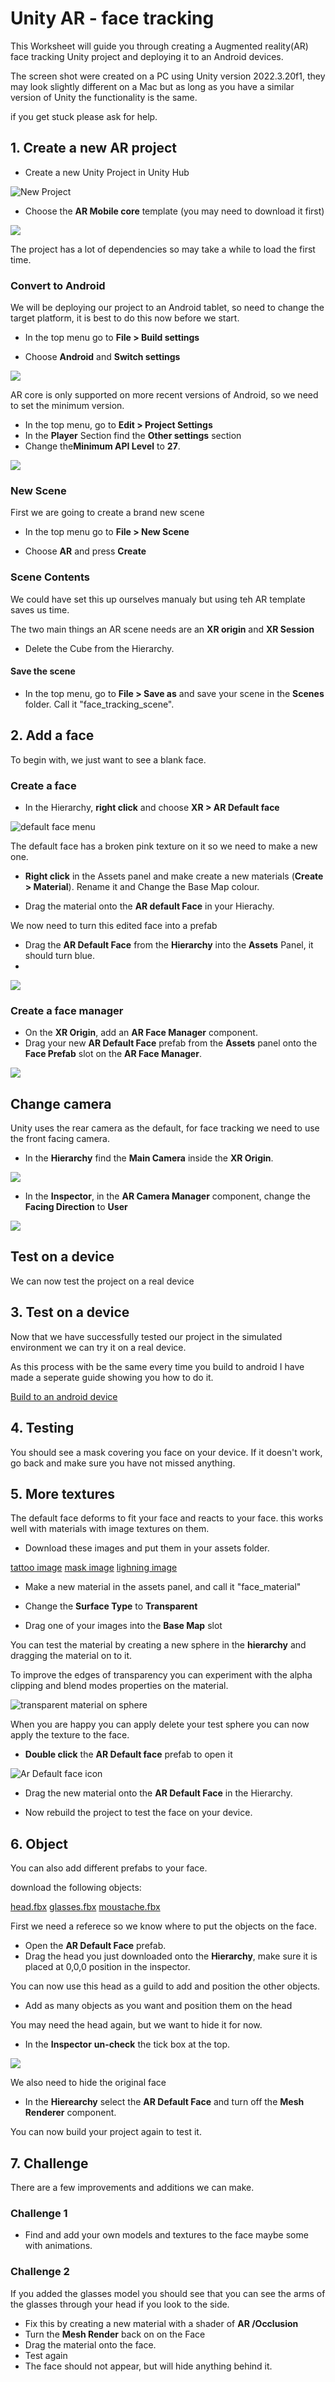 # Unity AR - face tracking

This Worksheet will guide you through creating a Augmented reality(AR) face tracking Unity project and deploying it to an Android devices.

The screen shot were created on a PC using Unity version 2022.3.20f1, they may look slightly different on a Mac but as long as you have a similar version of Unity the functionality is the same.

if you get stuck please ask for help.

## 1. Create a new AR project

- Create a new Unity Project in Unity Hub

![New Project](ar/images/new_project.png)


- Choose the **AR Mobile core** template (you may need to download it first)

![](images/new_project_settings.png)

The project has a lot of dependencies so may take a while to load the first time.

### Convert to Android

We will be deploying our project to an Android tablet, so need to change the target platform, it is best to do this now before we start.

- In the top menu go to **File > Build settings**

- Choose **Android** and **Switch settings**

![](images/switch_platform.png)

AR core is only supported on more recent versions of Android, so we need to set the minimum version.

- In the top menu, go to  **Edit > Project Settings**
- In the **Player** Section find the **Other settings** section
- Change the**Minimum API Level** to **27**.


![](images/minimum_api.png)

### New Scene

First we are going to create a brand new scene

- In the top menu go to **File > New Scene**

- Choose **AR** and press **Create**

### Scene Contents

We could have set this up ourselves manualy but using teh AR template saves us time.

The two main things an AR scene needs are an **XR origin** and **XR Session**

- Delete the Cube from the Hierarchy.

#### Save the scene

- In the top menu, go to **File > Save as** and save your scene in the **Scenes** folder. Call it "face_tracking_scene".

## 2. Add a face

To begin with, we just want to see a blank face.

### Create a face

- In the Hierarchy, **right click** and choose **XR > AR Default face**

![default face menu](images/default_face.png)

The default face has a broken pink texture on it so we need to make a new one.

- **Right click** in the Assets panel and make create a new materials (**Create > Material**). Rename it and Change the Base Map colour.

- Drag the material onto the **AR default Face** in your Hierachy.

We now need to turn this edited face into a prefab

- Drag the **AR Default Face** from the **Hierarchy** into the **Assets** Panel, it should turn blue.
- 
![](images/default_face_prefab.png)

### Create a face manager

- On the **XR Origin**,  add an **AR Face Manager** component.
- Drag your new **AR Default Face** prefab from the **Assets** panel onto the **Face Prefab** slot on the **AR Face Manager**.

![](images/AR_face_manager.png)

## Change camera

Unity uses the rear camera as the default, for face tracking we need to use the front facing camera.

- In the **Hierarchy** find the **Main Camera** inside the **XR Origin**.

![](images/Main_Camera.png)

- In the **Inspector**, in the **AR Camera Manager** component, change the **Facing Direction** to **User**

![](images/facing_direction.png)

## Test on a device

We can now test the project on a real device


## 3. Test on a device

Now that we have successfully tested our project in the simulated environment we can try it on a real device.

As this process with be the same every time you build to android I have made a seperate guide showing you how to do it.

[Build to an android device](./build_to_android.html)

## 4. Testing

You should see a mask covering you face on your device. If it doesn't work, go back and make sure you have not missed anything.

## 5. More textures

The default face deforms to fit your face and reacts to your face. this works well with materials with image textures on them.

- Download these images and put them in your assets folder.

[tattoo image](./assets_for_worksheet/tattoo.png)
[mask image](./assets_for_worksheet/luchadores.png)
[lighning image](./assets_for_worksheet/lightning.png)

- Make a new material in the assets panel, and call it "face_material"

- Change the **Surface Type** to **Transparent**
- Drag one of your images into the **Base Map** slot

You can test the material by creating a new sphere in the **hierarchy** and dragging the material on to it.

To improve the edges of transparency you can experiment with the alpha clipping and blend modes properties on the material.

![transparent material on sphere](images/transparency.png)

When you are happy you can apply delete your test sphere you can now apply the texture to the face.

- **Double click** the **AR Default face** prefab to open it

![Ar Default face icon](images/default_face_prefab.png)

- Drag the new material onto the **AR Default Face** in the Hierarchy.

- Now rebuild the project to test the face on your device.


## 6. Object

You can also add different prefabs to your face.

download the following objects:

[head.fbx](./assets_for_worksheet/head.fbx)
[glasses.fbx](./assets_for_worksheet/glasses.fbx)
[moustache.fbx](./assets_for_worksheet/stach.fbx)

First we need a referece so we know where to put the objects on the face.

- Open the **AR Default Face** prefab.
- Drag the head you just downloaded onto the **Hierarchy**, make sure it is placed at 0,0,0 position in the inspector.

You can now use this head as a guild to add and position the other objects.

- Add as many objects as you want and position them on the head

You may need the head again, but we want to hide it for now.

- In the **Inspector** **un-check** the tick box at the top.

![](images/Uncheck.png)

We also need to hide the original face

- In the **Hierearchy** select the **AR Default Face** and turn off the **Mesh Renderer** component.

You can now build your project again to test it.

## 7. Challenge

There are a few improvements and additions we can make.

### Challenge 1

- Find and add your own models and textures to the face maybe some with animations.

### Challenge 2

If you added the glasses model you should see that you can see the arms of the glasses through your head if you look to the side.

- Fix this by creating a new material with a shader of **AR /Occlusion**
- Turn the **Mesh Render** back on on the Face
- Drag the material onto the face.
- Test again
- The face should not appear, but will hide anything behind it.

<!--stackedit_data:
eyJoaXN0b3J5IjpbLTE4Njk4ODgwMF19
-->